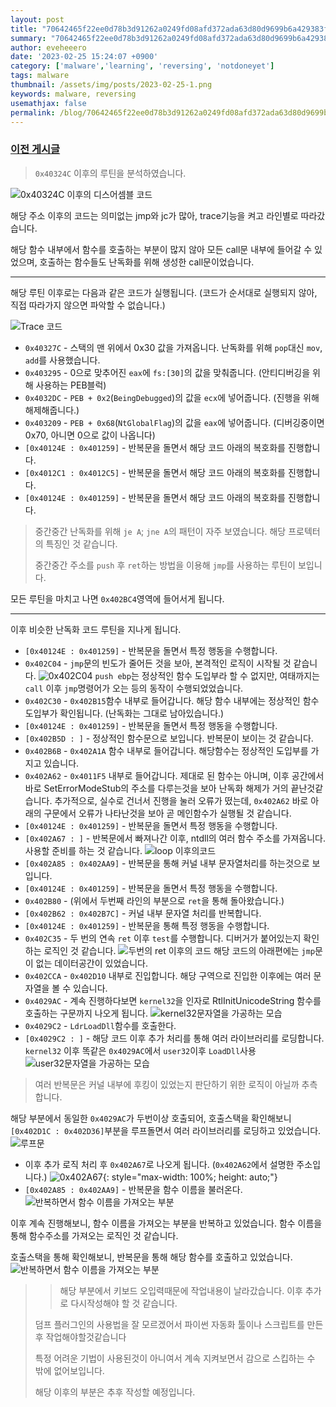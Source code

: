 ```yaml
---
layout: post
title: "70642465f22ee0d78b3d91262a0249fd08afd372ada63d80d9699b6a429383f2[2]"
summary: "70642465f22ee0d78b3d91262a0249fd08afd372ada63d80d9699b6a429383f2[2]"
author: eveheeero
date: '2023-02-25 15:24:07 +0900'
category: ['malware','learning', 'reversing', 'notdoneyet']
tags: malware
thumbnail: /assets/img/posts/2023-02-25-1.png
keywords: malware, reversing
usemathjax: false
permalink: /blog/70642465f22ee0d78b3d91262a0249fd08afd372ada63d80d9699b6a429383f2_2/
---
```



### [이전 게시글](/blog/70642465f22ee0d78b3d91262a0249fd08afd372ada63d80d9699b6a429383f2/)

> `0x40324C` 이후의 루틴을 분석하였습니다.

![0x40324C 이후의 디스어셈블 코드](/assets/img/posts/2023-02-25-0.png "0x40324C 이후의 디스어셈블 코드입니다.")

해당 주소 이후의 코드는 의미없는 jmp와 jc가 많아, trace기능을 켜고 라인별로 따라갔습니다.

해당 함수 내부에서 함수를 호출하는 부분이 많지 않아 모든 call문 내부에 들어갈 수 있었으며, 호출하는 함수들도 난독화를 위해 생성한 call문이었습니다.

----

해당 루틴 이후로는 다음과 같은 코드가 실행됩니다. (코드가 순서대로 실행되지 않아, 직접 따라가지 않으면 파악할 수 없습니다.)

![Trace 코드](/assets/img/posts/2023-02-25-1.png "Trace로 기록된 실행 로그입니다.")

- `0x40327C` - 스택의 맨 위에서 0x30 값을 가져옵니다. 난독화를 위해 `pop`대신 `mov`, `add`를 사용했습니다.
- `0x403295` - 0으로 맞추어진 `eax`에 `fs:[30]`의 값을 맞춰줍니다. (안티디버깅을 위해 사용하는 PEB블럭)
- `0x4032DC` - `PEB + 0x2`(`BeingDebugged`)의 값을 `ecx`에 넣어줍니다. (진행을 위해 해제해줍니다.)
- `0x403209` - `PEB + 0x68`(`NtGlobalFlag`)의 값을 `eax`에 넣어줍니다. (디버깅중이면 0x70, 아니면 0으로 값이 나옵니다)
- `[0x40124E : 0x401259]` - 반복문을 돌면서 해당 코드 아래의 복호화를 진행합니다.
- `[0x4012C1 : 0x4012C5]` - 반복문을 돌면서 해당 코드 아래의 복호화를 진행합니다.
- `[0x40124E : 0x401259]` - 반복문을 돌면서 해당 코드 아래의 복호화를 진행합니다.

> 중간중간 난독화를 위해 `je A`; `jne A`의 패턴이 자주 보였습니다. 해당 프로텍터의 특징인 것 같습니다.
>
> 중간중간 주소를 `push` 후 `ret`하는 방법을 이용해 `jmp`를 사용하는 루틴이 보입니다.

모든 루틴을 마치고 나면 `0x402BC4`영역에 들어서게 됩니다.

----

이후 비슷한 난독화 코드 루틴을 지나게 됩니다.

- `[0x40124E : 0x401259]` - 반복문을 돌면서 특정 행동을 수행합니다.
- `0x402C04` - `jmp`문의 빈도가 줄어든 것을 보아, 본격적인 로직이 시작될 것 같습니다.
  ![0x402C04](/assets/img/posts/2023-02-25-2.png "0x402C04")
  `push ebp`는 정상적인 함수 도입부라 할 수 없지만, 여태까지는 `call` 이후 `jmp`명령어가 오는 등의 동작이 수행되었었습니다.
- `0x402C30` - `0x402B15`함수 내부로 들어갑니다. 해당 함수 내부에는 정상적인 함수 도입부가 확인됩니다. (난독화는 그대로 남아있습니다.)
- `[0x40124E : 0x401259]` - 반복문을 돌면서 특정 행동을 수행합니다.
- `[0x402B5D : ]` - 정상적인 함수문으로 보입니다. 반복문이 보이는 것 같습니다.
- `0x402B6B` - `0x402A1A` 함수 내부로 들어갑니다. 해당함수는 정상적인 도입부를 가지고 있습니다.
- `0x402A62` - `0x4011F5` 내부로 들어갑니다. 제대로 된 함수는 아니며, 이후 공간에서 바로 SetErrorModeStub의 주소를 다루는것을 보아 난독화 해제가 거의 끝난것같습니다.
  추가적으로, 실수로 건너서 진행을 눌러 오류가 떴는데, `0x402A62` 바로 아래의 구문에서 오류가 나타난것을 보아 곧 메인함수가 실행될 것 같습니다.
- `[0x40124E : 0x401259]` - 반복문을 돌면서 특정 행동을 수행합니다.
- `[0x402A67 : ]` - 반복문에서 빠져나간 이후, ntdll의 여러 함수 주소를 가져옵니다. 사용할 준비를 하는 것 같습니다.
  ![loop 이후의코드](/assets/img/posts/2023-02-25-3.png "ntdll의 여러 주소를 가져오는내용으로 추정됩니다..")
- `[0x402A85 : 0x402AA9]` - 반복문을 통해 커널 내부 문자열처리를 하는것으로 보입니다.
- `[0x40124E : 0x401259]` - 반복문을 돌면서 특정 행동을 수행합니다.
- `0x402B80` - (위에서 두번째 라인의 부분으로 `ret`을 통해 돌아왔습니다.)
- `[0x402B62 : 0x402B7C]` - 커널 내부 문자열 처리를 반복합니다.
- `[0x40124E : 0x401259]` - 반복문을 통해 특정 행동을 수행합니다.
- `0x402C35` - 두 번의 연속 `ret` 이후 `test`를 수행합니다. 디버거가 붙어있는지 확인하는 로직인 것 같습니다.
  ![두번의 ret 이후의 코드](/assets/img/posts/2023-02-25-4.png "test 이후 실패했으면 먼 곳으로 보내버립니다.")
  해당 코드의 아래편에는 `jmp`문이 없는 데이터공간이 있었습니다.
- `0x402CCA` - `0x402D10` 내부로 진입합니다. 해당 구역으로 진입한 이후에는 여러 문자열을 볼 수 있습니다.
- `0x4029AC` - 계속 진행하다보면 `kernel32`을 인자로 RtlInitUnicodeString 함수를 호출하는 구문까지 나오게 됩니다.
  ![kernel32문자열을 가공하는 모습](/assets/img/posts/2023-02-25-5.png "RtlInitUnicodeString함수 호출")
- `0x4029C2` - `LdrLoadDll`함수를 호출한다.
- `[0x4029C2 : ]` - 해당 코드 이후 추가 처리를 통해 여러 라이브러리를 로딩합니다. `kernel32` 이후 똑같은 `0x4029AC`에서 `user32`이후 `LoadDll`사용
  ![user32문자열을 가공하는 모습](/assets/img/posts/2023-02-25-6.png "RtlInitUnicodeString함수 호출")

> 여러 반복문은 커널 내부에 후킹이 있었는지 판단하기 위한 로직이 아닐까 추측합니다.

해당 부분에서 동일한 `0x4029AC`가 두번이상 호출되어, 호출스택을 확인해보니 `[0x402D1C : 0x402D36]`부분을 루프돌면서 여러 라이브러리를 로딩하고 있었습니다.
![루프문](/assets/img/posts/2023-02-25-7.png "반복하면서 문자열을 복호화, 가공 후 Dll을 로드하던 부분, 실패하면 종료하는듯하다.")

- 이후 추가 로직 처리 후 `0x402A67`로 나오게 됩니다. (`0x402A62`에서 설명한 주소입니다.)
  ![0x402A67](/assets/img/posts/2023-02-25-8.png){: style="max-width: 100%; height: auto;"}
- `[0x402A85 : 0x402AA9]` - 반복문을 함수 이름을 불러온다.
  ![반복하면서 함수 이름을 가져오는 부분](/assets/img/posts/2023-02-25-9.png "반복하면서 함수 이름을 가져오는 부분입니다.")

이후 계속 진행해보니, 함수 이름을 가져오는 부분을 반복하고 있었습니다. 함수 이름을 통해 함수주소를 가져오는 로직인 것 같습니다.

호출스택을 통해 확인해보니, 반복문을 통해 해당 함수를 호출하고 있었습니다.
![반복하면서 함수 이름을 가져오는 부분](/assets/img/posts/2023-02-25-10.png "반복하면서 함수 이름을 가져오는 부분입니다.")

> > 해당 부분에서 키보드 오입력때문에 작업내용이 날라갔습니다. 이후 추가로 다시작성해야 할 것 같습니다.
>
> 덤프 플러그인의 사용법을 잘 모르겠어서 파이썬 자동화 툴이나 스크립트를 만든 후 작업해야할것같습니다
>
> 특정 어려운 기법이 사용된것이 아니여서 계속 지켜보면서 감으로 스킵하는 수 밖에 없어보입니다.
>
> 해당 이후의 부분은 추후 작성할 예정입니다.
